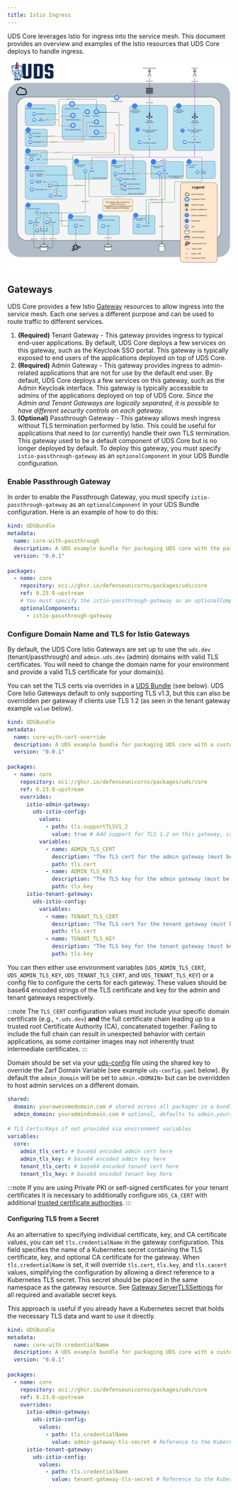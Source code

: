 ```yaml
---
title: Istio Ingress
---
```


UDS Core leverages Istio for ingress into the service mesh. This document provides an overview and examples of the Istio resources that UDS Core deploys to handle ingress.

![UDS Core Ingress / Egress](https://github.com/defenseunicorns/uds-core/blob/main/docs/.images/diagrams/uds-core-arch-ports-protocols.svg?raw=true)

## Gateways

UDS Core provides a few Istio [Gateway](https://istio.io/latest/docs/reference/config/networking/gateway/) resources to allow ingress into the service mesh. Each one serves a different purpose and can be used to route traffic to different services.

1. **(Required)** Tenant Gateway - This gateway provides ingress to typical end-user applications. By default, UDS Core deploys a few services on this gateway, such as the Keycloak SSO portal. This gateway is typically exposed to end users of the applications deployed on top of UDS Core.
2. **(Required)** Admin Gateway - This gateway provides ingress to admin-related applications that are not for use by the default end user. By default, UDS Core deploys a few services on this gateway, such as the Admin Keycloak interface. This gateway is typically accessible to admins of the applications deployed on top of UDS Core. *Since the Admin and Tenant Gateways are logically separated, it is possible to have different security controls on each gateway.*
3. **(Optional)** Passthrough Gateway - This gateway allows mesh ingress without TLS termination performed by Istio. This could be useful for applications that need to (or currently) handle their own TLS termination. This gateway used to be a default component of UDS Core but is no longer deployed by default. To deploy this gateway, you must specify `istio-passthrough-gateway` as an `optionalComponent` in your UDS Bundle configuration.

### Enable Passthrough Gateway

In order to enable the Passthrough Gateway, you must specify `istio-passthrough-gateway` as an `optionalComponent` in your UDS Bundle configuration. Here is an example of how to do this:

```yaml
kind: UDSBundle
metadata:
  name: core-with-passthrough
  description: A UDS example bundle for packaging UDS core with the passthrough gateway enabled
  version: "0.0.1"

packages:
  - name: core
    repository: oci://ghcr.io/defenseunicorns/packages/uds/core
    ref: 0.23.0-upstream
    # You must specify the istio-passthrough-gateway as an optionalComponent or else it will not be deployed
    optionalComponents:
      - istio-passthrough-gateway
```

### Configure Domain Name and TLS for Istio Gateways

By default, the UDS Core Istio Gateways are set up to use the `uds.dev` (tenant/passthrough) and `admin.uds.dev` (admin) domains with valid TLS certificates.  You will need to change the domain name for your environment and provide a valid TLS certificate for your domain(s).

You can set the TLS certs via overrides in a [UDS Bundle](https://uds.defenseunicorns.com/structure/bundles/) (see below). UDS Core Istio Gateways default to only supporting TLS v1.3, but this can also be overridden per gateway if clients use TLS 1.2 (as seen in the tenant gateway example `value` below).

```yaml
kind: UDSBundle
metadata:
  name: core-with-cert-override
  description: A UDS example bundle for packaging UDS core with a custom TLS certificate
  version: "0.0.1"

packages:
  - name: core
    repository: oci://ghcr.io/defenseunicorns/packages/uds/core
    ref: 0.23.0-upstream
    overrides:
      istio-admin-gateway:
        uds-istio-config:
          values:
            - path: tls.supportTLSV1_2
              value: true # Add support for TLS 1.2 on this gateway, can be specified via variables if needed at deploy time
          variables:
            - name: ADMIN_TLS_CERT
              description: "The TLS cert for the admin gateway (must be base64 encoded)"
              path: tls.cert
            - name: ADMIN_TLS_KEY
              description: "The TLS key for the admin gateway (must be base64 encoded)"
              path: tls.key
      istio-tenant-gateway:
        uds-istio-config:
          variables:
            - name: TENANT_TLS_CERT
              description: "The TLS cert for the tenant gateway (must be base64 encoded)"
              path: tls.cert
            - name: TENANT_TLS_KEY
              description: "The TLS key for the tenant gateway (must be base64 encoded)"
              path: tls.key
```

You can then either use environment variables (`UDS_ADMIN_TLS_CERT`, `UDS_ADMIN_TLS_KEY`, `UDS_TENANT_TLS_CERT`, and `UDS_TENANT_TLS_KEY`) or a config file to configure the certs for each gateway. These values should be base64 encoded strings of the TLS certificate and key for the admin and tenant gateways respectively.

:::note
The `TLS_CERT` configuration values must include your specific domain certificate (e.g., `*.uds.dev`) **and** the full certificate chain leading up to a trusted root Certificate Authority (CA), concatenated together. Failing to include the full chain can result in unexpected behavior with certain applications, as some container images may not inherently trust intermediate certificates.
:::

Domain should be set via your [uds-config](https://uds.defenseunicorns.com/reference/cli/quickstart-and-usage/#variables-and-configuration) file using the shared key to override the Zarf Domain Variable (see example `uds-config.yaml` below). By default the `admin_domain` will be set to `admin.<DOMAIN>` but can be overridden to host admin services on a different domain.

```yaml
shared:
  domain: yourawesomedomain.com # shared across all packages in a bundle
  admin_domain: youradmindomain.com # optional, defaults to admin.yourawesomedomain.com

# TLS Certs/Keys if not provided via environment variables
variables:
  core:
    admin_tls_cert: # base64 encoded admin cert here
    admin_tls_key: # base64 encoded admin key here
    tenant_tls_cert: # base64 encoded tenant cert here
    tenant_tls_key: # base64 encoded tenant key here
```

:::note
If you are using Private PKI or self-signed certificates for your tenant certificates it is necessary to additionally configure `UDS_CA_CERT` with additional [trusted certificate authorities](https://uds.defenseunicorns.com/reference/configuration/uds-operator/#trusted-certificate-authority).
:::

#### Configuring TLS from a Secret

As an alternative to specifying individual certificate, key, and CA certificate values, you can set `tls.credentialName` in the gateway configuration. This field specifies the name of a Kubernetes secret containing the TLS certificate, key, and optional CA certificate for the gateway. When `tls.credentialName` is set, it will override `tls.cert`, `tls.key`, and `tls.cacert` values, simplifying the configuration by allowing a direct reference to a Kubernetes TLS secret. This secret should be placed in the same namespace as the gateway resource. See [Gateway ServerTLSSettings](https://istio.io/latest/docs/reference/config/networking/gateway/#ServerTLSSettings) for all required and available secret keys.

This approach is useful if you already have a Kubernetes secret that holds the necessary TLS data and want to use it directly.

```yaml
kind: UDSBundle
metadata:
  name: core-with-credentialName
  description: A UDS example bundle for packaging UDS core with a custom TLS credentialName
  version: "0.0.1"

packages:
  - name: core
    repository: oci://ghcr.io/defenseunicorns/packages/uds/core
    ref: 0.23.0-upstream
    overrides:
      istio-admin-gateway:
        uds-istio-config:
          values:
            - path: tls.credentialName
              value: admin-gateway-tls-secret # Reference to the Kubernetes secret for the admin gateway's TLS certificate
      istio-tenant-gateway:
        uds-istio-config:
          values:
            - path: tls.credentialName
              value: tenant-gateway-tls-secret # Reference to the Kubernetes secret for the tenant gateway's TLS certificate
